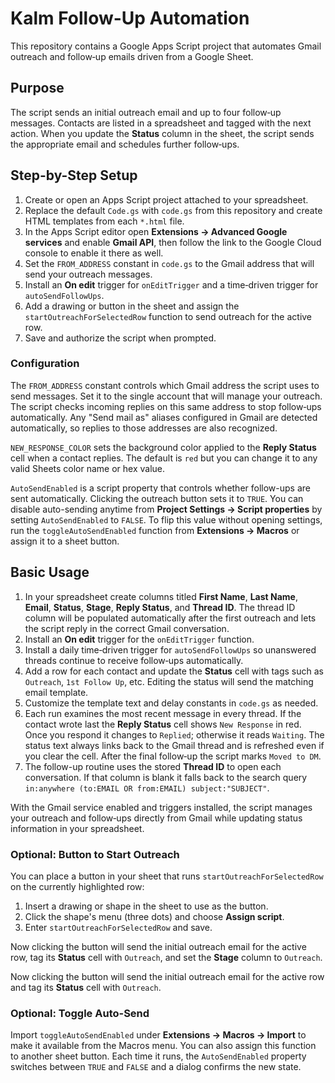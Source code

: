 # Kalm Follow-Up Automation

This repository contains a Google Apps Script project that automates Gmail outreach and follow‑up emails driven from a Google Sheet.

## Purpose

The script sends an initial outreach email and up to four follow‑up messages. Contacts are listed in a spreadsheet and tagged with the next action. When you update the **Status** column in the sheet, the script sends the appropriate email and schedules further follow‑ups.

## Step-by-Step Setup

1. Create or open an Apps Script project attached to your spreadsheet.
2. Replace the default `Code.gs` with `code.gs` from this repository and create HTML templates from each `*.html` file.
3. In the Apps Script editor open **Extensions → Advanced Google services** and enable **Gmail API**, then follow the link to the Google Cloud console to enable it there as well.
4. Set the `FROM_ADDRESS` constant in `code.gs` to the Gmail address that will send your outreach messages.
5. Install an **On edit** trigger for `onEditTrigger` and a time‑driven trigger for `autoSendFollowUps`.
6. Add a drawing or button in the sheet and assign the `startOutreachForSelectedRow` function to send outreach for the active row.
7. Save and authorize the script when prompted.

### Configuration

The `FROM_ADDRESS` constant controls which Gmail address the script uses to send messages. Set it to the single account that will manage your outreach. The script checks incoming replies on this same address to stop follow‑ups automatically.
Any "Send mail as" aliases configured in Gmail are detected automatically, so replies to those addresses are also recognized.

`NEW_RESPONSE_COLOR` sets the background color applied to the **Reply Status** cell when a contact replies. The default is `red` but you can change it to any valid Sheets color name or hex value.

`AutoSendEnabled` is a script property that controls whether follow-ups are sent
automatically. Clicking the outreach button sets it to `TRUE`. You can disable
auto-sending anytime from **Project Settings → Script properties** by setting
`AutoSendEnabled` to `FALSE`. To flip this value without opening settings, run
the `toggleAutoSendEnabled` function from **Extensions → Macros** or assign it
to a sheet button.

## Basic Usage

1. In your spreadsheet create columns titled **First Name**, **Last Name**, **Email**, **Status**, **Stage**, **Reply Status**, and **Thread ID**.
   The thread ID column will be populated automatically after the first outreach and lets the script reply in the correct Gmail conversation.
2. Install an **On edit** trigger for the `onEditTrigger` function.
3. Install a daily time‑driven trigger for `autoSendFollowUps` so unanswered threads continue to receive follow‑ups automatically.
4. Add a row for each contact and update the **Status** cell with tags such as `Outreach`, `1st Follow Up`, etc. Editing the status will send the matching email template.
5. Customize the template text and delay constants in `code.gs` as needed.
6. Each run examines the most recent message in every thread. If the contact wrote last the **Reply Status** cell shows `New Response` in red. Once you respond it changes to `Replied`; otherwise it reads `Waiting`. The status text always links back to the Gmail thread and is refreshed even if you clear the cell. After the final follow‑up the script marks `Moved to DM`.
7. The follow-up routine uses the stored **Thread ID** to open each conversation. If that column is blank it falls back to the search query `in:anywhere (to:EMAIL OR from:EMAIL) subject:"SUBJECT"`.

With the Gmail service enabled and triggers installed, the script manages your outreach and follow‑ups directly from Gmail while updating status information in your spreadsheet.

### Optional: Button to Start Outreach

You can place a button in your sheet that runs `startOutreachForSelectedRow` on
the currently highlighted row:

1. Insert a drawing or shape in the sheet to use as the button.
2. Click the shape's menu (three dots) and choose **Assign script**.
3. Enter `startOutreachForSelectedRow` and save.

Now clicking the button will send the initial outreach email for the active row,
tag its **Status** cell with `Outreach`, and set the **Stage** column to `Outreach`.

Now clicking the button will send the initial outreach email for the active row
and tag its **Status** cell with `Outreach`.

### Optional: Toggle Auto-Send

Import `toggleAutoSendEnabled` under **Extensions → Macros → Import** to make it
available from the Macros menu. You can also assign this function to another
sheet button. Each time it runs, the `AutoSendEnabled` property switches between
`TRUE` and `FALSE` and a dialog confirms the new state.
